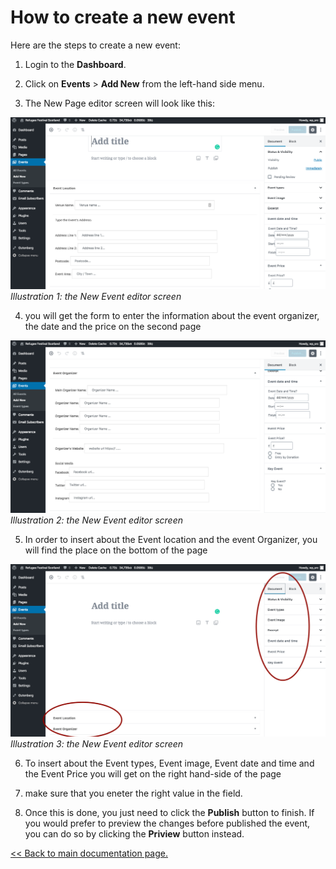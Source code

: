 # How to create a new event

Here are the steps to create a new event:

1. Login to the **Dashboard**.

2. Click on **Events** > **Add New** from the left-hand side menu.

3. The New Page editor screen will look like this:

![Illustration 1: New Event editor screen](assets/New-Event.png)
_Illustration 1: the New Event editor screen_

4. you will get the form to enter the information about the event organizer,
   the date and the price on the second page

![Illustration 2: New Event editor screen](assets/New-Event1.png)
_Illustration 2: the New Event editor screen_

5. In order to insert about the Event location and the event Organizer, you will find the place on the bottom of the page

![Illustration 3: New Event editor screen](assets/New-Event2.png)
_Illustration 3: the New Event editor screen_

6. To insert about the Event types, Event image, Event date and time and the Event Price you will get on the right hand-side of the page

7. make sure that you eneter the right value in the field.

8. Once this is done, you just need to click the **Publish** button to finish.
   If you would prefer to preview the changes before published the event, you can do so by clicking the **Priview** button instead.

[<< Back to main documentation page.](README.MD)
